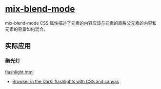 # [mix-blend-mode](https://developer.mozilla.org/zh-CN/docs/Web/CSS/mix-blend-mode)

mix-blend-mode CSS 属性描述了元素的内容应该与元素的直系父元素的内容和元素的背景如何混合。

## 实际应用

### 聚光灯

[flashlight.html](./flashlight.html)

- [Browser in the Dark: flashlights with CSS and canvas](https://voussoir.net/writing/browser_in_the_dark)

